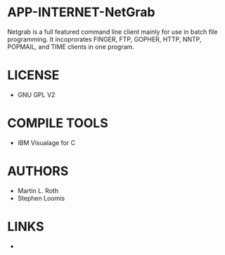 APP-INTERNET-NetGrab
====================

Netgrab is a full featured command line client mainly for use in batch file programming.  It incoprorates FINGER, FTP, GOPHER, HTTP, NNTP, POPMAIL, and TIME clients in one program.


LICENSE
===============
* GNU GPL V2

COMPILE TOOLS
===============
* IBM Visualage for C

AUTHORS
===============
* Martin L. Roth 
* Stephen Loomis

LINKS
===============
* 
